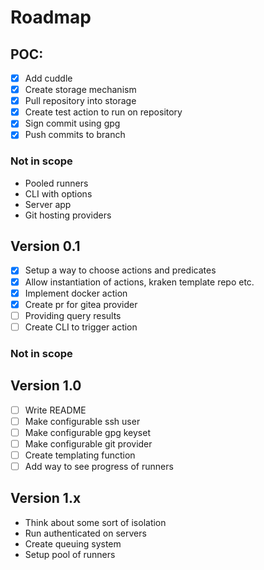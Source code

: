 # Roadmap

## POC:

- [x] Add cuddle
- [x] Create storage mechanism
- [x] Pull repository into storage
- [x] Create test action to run on repository
- [x] Sign commit using gpg
- [x] Push commits to branch

### Not in scope

- Pooled runners
- CLI with options
- Server app
- Git hosting providers

## Version 0.1

- [x] Setup a way to choose actions and predicates
- [x] Allow instantiation of actions, kraken template repo etc.
- [x] Implement docker action
- [x] Create pr for gitea provider
- [ ] Providing query results
- [ ] Create CLI to trigger action

### Not in scope

## Version 1.0

- [ ] Write README
- [ ] Make configurable ssh user
- [ ] Make configurable gpg keyset
- [ ] Make configurable git provider
- [ ] Create templating function
- [ ] Add way to see progress of runners

## Version 1.x

- Think about some sort of isolation
- Run authenticated on servers
- Create queuing system
- Setup pool of runners

